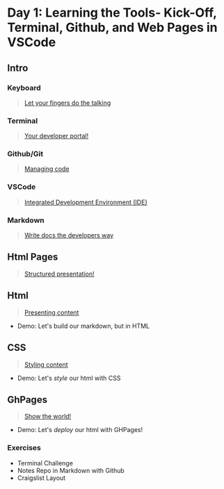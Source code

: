# Day 1: Learning the Tools- Kick-Off, Terminal, Github, and Web Pages in VSCode

## Intro

### Keyboard

> [Let your fingers do the talking](./notes/keyboard.md)

### Terminal

> [Your developer portal!](./notes/terminal.md)

### Github/Git

> [Managing code](./notes/github.md)

### VSCode

> [Integrated Development Environment (IDE)](./notes/ide.md)

### Markdown

> [Write docs the developers way](./notes/markdown.md)

## Html Pages

> [Structured presentation!](./notes/html-pages.md)

## Html

> [Presenting content](./notes/html.md)

-   Demo: Let's build our markdown, but in HTML

## CSS

> [Styling content](./notes/css.md)

-   Demo: Let's _style_ our html with CSS

## GhPages

> [Show the world!](./notes/gh-pages.md)

-   Demo: Let's _deploy_ our html with GHPages!

### Exercises

-   Terminal Challenge
-   Notes Repo in Markdown with Github
-   Craigslist Layout

